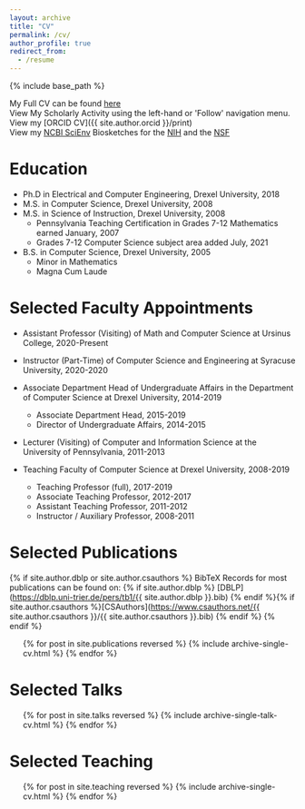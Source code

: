 ```yaml
---
layout: archive
title: "CV"
permalink: /cv/
author_profile: true
redirect_from:
  - /resume
---
```


{% include base_path %}

My Full CV can be found [here](/files/CV.pdf)    
View My Scholarly Activity using the left-hand or 'Follow' navigation menu.  
View my [ORCID CV]({{ site.author.orcid }}/print)  
View my [NCBI SciEnv](https://www.ncbi.nlm.nih.gov/sciencv/) Biosketches for the [NIH](https://www.ncbi.nlm.nih.gov/myncbi/william.mongan.1/cv/313798/) and the [NSF](https://www.ncbi.nlm.nih.gov/myncbi/william.mongan.1/cv/313815/)

Education
======
* Ph.D in Electrical and Computer Engineering, Drexel University, 2018
* M.S. in Computer Science, Drexel University, 2008
* M.S. in Science of Instruction, Drexel University, 2008
  * Pennsylvania Teaching Certification in Grades 7-12 Mathematics earned January, 2007
  * Grades 7-12 Computer Science subject area added July, 2021
* B.S. in Computer Science, Drexel University, 2005
  * Minor in Mathematics
  * Magna Cum Laude

Selected Faculty Appointments
======
* Assistant Professor (Visiting) of Math and Computer Science at Ursinus College, 2020-Present

* Instructor (Part-Time) of Computer Science and Engineering at Syracuse University, 2020-2020

* Associate Department Head of Undergraduate Affairs in the Department of Computer Science at Drexel University, 2014-2019
  * Associate Department Head, 2015-2019
  * Director of Undergraduate Affairs, 2014-2015

* Lecturer (Visiting) of Computer and Information Science at the University of Pennsylvania, 2011-2013

* Teaching Faculty of Computer Science at Drexel University, 2008-2019
  * Teaching Professor (full), 2017-2019
  * Associate Teaching Professor, 2012-2017
  * Assistant Teaching Professor, 2011-2012
  * Instructor / Auxiliary Professor, 2008-2011

Selected Publications
======
{% if site.author.dblp or site.author.csauthors %}
BibTeX Records for most publications can be found on: {% if site.author.dblp %}
[DBLP](https://dblp.uni-trier.de/pers/tb1/{{ site.author.dblp }}.bib) {% endif %}{% if site.author.csauthors %}[CSAuthors](https://www.csauthors.net/{{ site.author.csauthors }}/{{ site.author.csauthors }}.bib) {% endif %}
{% endif %}

  <ul>{% for post in site.publications reversed %}
    {% include archive-single-cv.html %}
  {% endfor %}</ul>
  
Selected Talks
======
  <ul>{% for post in site.talks reversed %}
    {% include archive-single-talk-cv.html %}
  {% endfor %}</ul>
  
Selected Teaching
======
  <ul>{% for post in site.teaching reversed %}
    {% include archive-single-cv.html %}
  {% endfor %}</ul>
